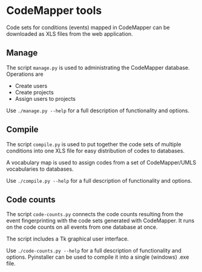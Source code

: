 # CodeMapper tools

Code sets for conditions (events) mapped in CodeMapper can be downloaded as XLS
files from the web application.

## Manage

The script `manage.py` is used to administrating the CodeMapper database.
Operations are

- Create users
- Create projects
- Assign users to projects

Use `./manage.py --help` for a full description of functionality and options.

## Compile

The script `compile.py` is used to put together the code sets of multiple
conditions into one XLS file for easy distribution of codes to databases.

A vocabulary map is used to assign codes from a set of CodeMapper/UMLS
vocabularies to databases.

Use `./compile.py --help` for a full description of functionality and options.

## Code counts

The script `code-counts.py` connects the code counts resulting from the event
fingerprinting with the code sets generated with CodeMapper. It runs on the code
counts on all events from one database at once.

The script includes a Tk graphical user interface.

Use `./code-counts.py --help` for a full description of functionality and
options. Pyinstaller can be used to compile it into a single (windows) .exe
file.
